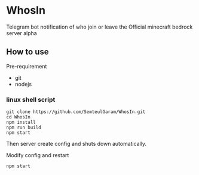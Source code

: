 # WhosIn
Telegram bot notification of who join or leave the Official minecraft bedrock server alpha

## How to use
Pre-requirement
- git
- nodejs

### linux shell script
```
git clone https://github.com/SemteulGaram/WhosIn.git
cd WhosIn
npm install
npm run build
npm start
```
Then server create config and shuts down automatically.

Modify config and restart
```
npm start
```
